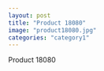 ```yaml
---
layout: post
title: "Product 18080"
image: "product18080.jpg"
categories: "category1"
---
```

Product 18080
